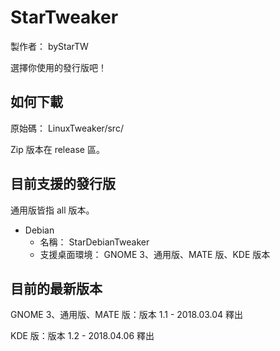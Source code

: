 # StarTweaker
製作者： byStarTW

選擇你使用的發行版吧！

## 如何下載
原始碼： LinuxTweaker/src/

Zip 版本在 release 區。
## 目前支援的發行版
通用版皆指 all 版本。
- Debian
  - 名稱： StarDebianTweaker
  - 支援桌面環境： GNOME 3、通用版、MATE 版、KDE 版本

## 目前的最新版本
GNOME 3、通用版、MATE 版：版本 1.1 - 2018.03.04 釋出

KDE 版：版本 1.2 - 2018.04.06 釋出
